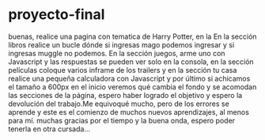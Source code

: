# proyecto-final
buenas, realice una pagina con tematica de Harry Potter, en la En la sección libros realice un bucle dónde si ingresas mago podemos ingresar y si ingresas muggle no podemos. 
En la sección juegos, arme uno con Javascript y las respuestas se pueden ver solo en la consola, en la sección películas coloque varios inframe de los trailers y en la sección tu casa realice una pequeña calculadora con Javascript y por último si achicamos el tamaño a 600px en el inicio veremos qué cambia el fondo y se acomodan las secciones de la página, espero haber logrado el objetivo y espero la devolución del trabajo.Me equivoqué mucho, pero de los errores se aprende y este es el comienzo de muchos nuevos aprendizajes, al menos para mí. muchas gracias por el tiempo y la buena onda, espero poder tenerla en otra cursada...
